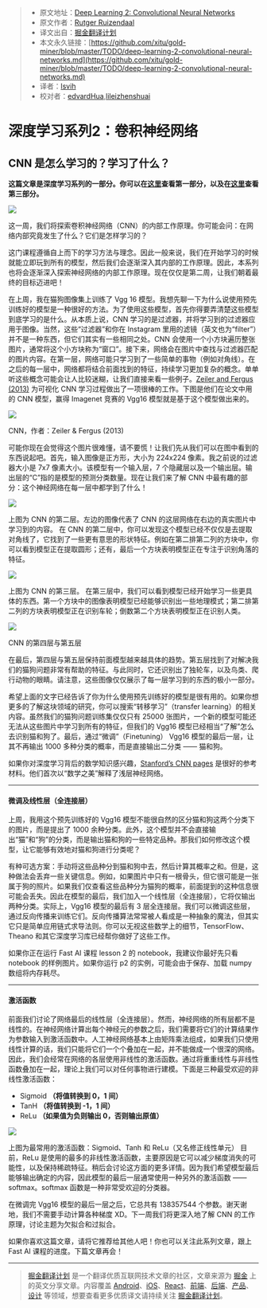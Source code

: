 
> * 原文地址：[Deep Learning 2: Convolutional Neural Networks](https://medium.com/towards-data-science/deep-learning-2-f81ebe632d5c)
> * 原文作者：[Rutger Ruizendaal](https://medium.com/@r.ruizendaal)
> * 译文出自：[掘金翻译计划](https://github.com/xitu/gold-miner)
> * 本文永久链接：[https://github.com/xitu/gold-miner/blob/master/TODO/deep-learning-2-convolutional-neural-networks.md](https://github.com/xitu/gold-miner/blob/master/TODO/deep-learning-2-convolutional-neural-networks.md)
> * 译者：[lsvih](https://github.com/lsvih)
> * 校对者：[edvardHua](https://github.com/edvardHua),[lileizhenshuai](https://github.com/lileizhenshuai)

# 深度学习系列2：卷积神经网络

## CNN 是怎么学习的？学习了什么？

**这篇文章是深度学习系列的一部分。你可以在**[**这里**](https://medium.com/towards-data-science/deep-learning-1-1a7e7d9e3c07)**查看第一部分，以及在**[**这里**](https://medium.com/@r.ruizendaal/deep-learning-3-more-on-cnns-handling-overfitting-2bd5d99abe5d)**查看第三部分。**

![](https://cdn-images-1.medium.com/max/1600/1*z7hd8FZeI_eodazwIapvAw.png)

这一周，我们将探索卷积神经网络（CNN）的内部工作原理。你可能会问：在网络内部究竟发生了什么？它们是怎样学习的？

这门课程遵循自上而下的学习方法与理念。因此一般来说，我们在开始学习的时候就能立即玩到所有的模型，然后我们会逐渐深入其内部的工作原理。因此，本系列也将会逐渐深入探索神经网络的内部工作原理。现在仅仅是第二周，让我们朝着最终的目标迈进吧！

在上周，我在猫狗图像集上训练了 Vgg 16 模型。我想先聊一下为什么说使用预先训练好的模型是一种很好的方法。为了使用这些模型，首先你得要弄清楚这些模型到底学习的是什么。从本质上说，CNN 学习的是过滤器，并将学习到的过滤器应用于图像。当然，这些“过滤器”和你在 Instagram 里用的滤镜（英文也为“filter”）并不是一种东西，但它们其实有一些相同之处。CNN 会使用一个小方块遍历整张图片，通常将这个小方块称为“窗口”。接下来，网络会在图片中查找与过滤器匹配的图片内容。在第一层，网络可能只学习到了一些简单的事物（例如对角线）。在之后的每一层中，网络都将结合前面找到的特征，持续学习更加复杂的概念。单单听这些概念可能会让人比较迷糊，让我们直接来看一些例子。[Zeiler and Fergus (2013)](https://arxiv.org/abs/1311.2901) 为可视化 CNN 学习过程做出了一项很棒的工作。下图是他们在论文中用的 CNN 模型，赢得 Imagenet 竞赛的 Vgg16 模型就是基于这个模型做出来的。

![](https://cdn-images-1.medium.com/max/1600/1*vKyUGyRnJnZ3XOVVlvp80g.png)

CNN，作者：Zeiler & Fergus (2013)

可能你现在会觉得这个图片很难懂，请不要慌！让我们先从我们可以在图中看到的东西说起吧。首先，输入图像是正方形，大小为 224x224 像素。我之前说的过滤器大小是 7x7 像素大小。该模型有一个输入层，7 个隐藏层以及一个输出层。输出层的“C”指的是模型的预测分类数量。现在让我们来了解 CNN 中最有趣的部分：这个神经网络在每一层中都学到了什么！

![](https://cdn-images-1.medium.com/max/1600/1*k57FsdDndnfb4FendDdnAw.png)

上图为 CNN 的第二层。左边的图像代表了 CNN 的这层网络在右边的真实图片中学习到的内容。
在 CNN 的第二层中，你可以发现这个模型已经不仅仅是去提取对角线了，它找到了一些更有意思的形状特征。例如在第二排第二列的方块中，你可以看到模型正在提取圆形；还有，最后一个方块表明模型正在专注于识别角落的特征。

![](https://cdn-images-1.medium.com/max/1600/1*7J5H2D0WSRBnEvI-BXfONg.png)

上图为 CNN 的第三层。
在第三层中，我们可以看到模型已经开始学习一些更具体的东西。第一个方块中的图像表明模型已经能够识别出一些地理模式；第二排第二列的方块表明模型正在识别车轮；倒数第二个方块表明模型正在识别人类。

![](https://cdn-images-1.medium.com/max/2000/1*QKxqFAp83WDU94N0a7AIpg.png)

CNN 的第四层与第五层

在最后，第四层与第五层保持前面模型越来越具体的趋势。第五层找到了对解决我们的猫狗问题非常有帮助的特征。与此同时，它还识别出了独轮车，以及鸟类、爬行动物的眼睛。请注意，这些图像仅仅展示了每一层学习到的东西的极小一部分。

希望上面的文字已经告诉了你为什么使用预先训练好的模型是很有用的。如果你想更多的了解这块领域的研究，你可以搜索“转移学习”（transfer learning）的相关内容。虽然我们的猫狗问题训练集仅仅只有 25000 张图片，一个新的模型可能还无法从这些图片中学习到所有的特征，但我们的 Vgg16 模型已经相当“了解”怎么去识别猫和狗了。最后，通过“微调”（Finetuning） Vgg16 模型的最后一层，让其不再输出 1000 多种分类的概率，而是直接输出二分类 —— 猫和狗。

如果你对深度学习背后的数学知识感兴趣，[Stanford’s CNN pages](http://cs231n.github.io/) 是很好的参考材料。他们首次以“数学之美”解释了浅层神经网络。

---

#### 微调及线性层（全连接层）

上周，我用这个预先训练好的 Vgg16 模型不能很自然的区分猫和狗这两个分类下的图片，而是提出了 1000 余种分类。此外，这个模型并不会直接输出“猫”和“狗”的分类，而是输出猫和狗的一些特定品种。那我们如何修改这个模型，让它能够有效地对猫和狗进行分类呢？

有种可选方案：手动将这些品种分到猫和狗中去，然后计算其概率之和。但是，这种做法会丢弃一些关键信息。例如，如果图片中只有一根骨头，但它很可能是一张属于狗的照片。如果我们仅查看这些品种分为猫狗的概率，前面提到的这种信息很可能会丢失。因此在模型的最后，我们加入一个线性层（全连接层），它将仅输出两种分类。实际上，Vgg16 模型的最后有 3 层全连接层。我们可以微调这些层，通过反向传播来训练它们。反向传播算法常常被人看成是一种抽象的魔法，但其实它只是简单应用链式求导法则。你可以无视这些数学上的细节，TensorFlow、Theano 和其它深度学习库已经帮你做好了这些工作。

如果你正在运行 Fast AI 课程 lesson 2 的 notebook，我建议你最好先只看 notebook 的样例图片。如果你运行 p2 的实例，可能会由于保存、加载 numpy 数组将内存耗尽。

---

#### 激活函数

前面我们讨论了网络最后的线性层（全连接层）。然而，神经网络的所有层都不是线性的。在神经网络计算出每个神经元的参数之后，我们需要将它们的计算结果作为参数输入到激活函数中。人工神经网络基本上由矩阵乘法组成，如果我们只使用线性计算的话，我们只能将它们一个个叠加在一起，并不能做成一个很深的网络。因此，我们会经常在网络的各层使用非线性的激活函数。通过将重重线性与非线性函数叠加在一起，理论上我们可以对任何事物进行建模。下面是三种最受欢迎的非线性激活函数：

- Sigmoid **（将值转换到 0，1 间）**
- TanH **（将值转换到 -1，1 间）**
- ReLu **（如果值为负则输出 0，否则输出原值）**

![](https://cdn-images-1.medium.com/max/1600/1*feheZP3rz5va0QVpi9DVNg.png)

上图为最常用的激活函数：Sigmoid、Tanh 和 ReLu（又名修正线性单元）
目前，ReLu 是使用的最多的非线性激活函数，主要原因是它可以减少梯度消失的可能性，以及保持稀疏特征。稍后会讨论这方面的更多详情。因为我们希望模型最后能够输出确定的内容，因此模型的最后一层通常使用一种另外的激活函数 —— softmax。softmax 函数是一种非常受欢迎的分类器。

在微调完 Vgg16 模型的最后一层之后，它总共有 138357544 个参数。谢天谢地，我们不需要手动计算各种梯度 XD。下一周我们将更深入地了解 CNN 的工作原理，讨论主题为欠拟合和过拟合。

如果你喜欢这篇文章，请将它推荐给其他人吧！你也可以关注此系列文章，跟上 Fast AI 课程的进度。下篇文章再会！

---

> [掘金翻译计划](https://github.com/xitu/gold-miner) 是一个翻译优质互联网技术文章的社区，文章来源为 [掘金](https://juejin.im) 上的英文分享文章。内容覆盖 [Android](https://github.com/xitu/gold-miner#android)、[iOS](https://github.com/xitu/gold-miner#ios)、[React](https://github.com/xitu/gold-miner#react)、[前端](https://github.com/xitu/gold-miner#%E5%89%8D%E7%AB%AF)、[后端](https://github.com/xitu/gold-miner#%E5%90%8E%E7%AB%AF)、[产品](https://github.com/xitu/gold-miner#%E4%BA%A7%E5%93%81)、[设计](https://github.com/xitu/gold-miner#%E8%AE%BE%E8%AE%A1) 等领域，想要查看更多优质译文请持续关注 [掘金翻译计划](https://github.com/xitu/gold-miner)。
